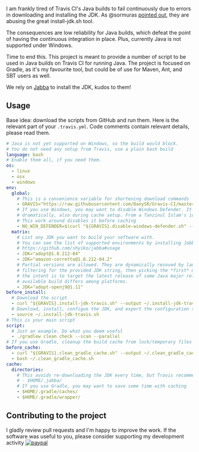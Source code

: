 I am frankly tired of Travis CI's Java builds to fail continuously due to errors in downloading and installing the JDK.
As @sormuras [pointed out](https://travis-ci.community/t/install-jdk-sh-failing-for-openjdk9-and-10/3998/19), they are abusing the great install-jdk.sh tool.

The consequences are low reliability for Java builds, which defeat the point of having the continuous integration in place. Plus, currently Java is not supported under Windows.

Time to end this.
This project is meant to provide a number of script to be used in Java builds on Travis CI for running Java.
The project is focused on Gradle, as it's my favourite tool, but could be of use for Maven, Ant, and SBT users as well.

We rely on [Jabba](https://github.com/shyiko/jabba) to install the JDK, kudos to them!

## Usage

Base idea: download the scripts from GitHub and run them.
Here is the relevant part of your `.travis.yml`.
Code comments contain relevant details, please read them.

```yaml
# Java is not yet supported on Windows, so the build would block.
# You do not need any setup from Travis, use a plain bash build
language: bash
# Enable them all, if you need them.
os:
  - linux
  - osx
  - windows
env:
  global:
    # This is a convenience variable for shortening download commands
    - GRAVIS="https://raw.githubusercontent.com/DanySK/Gravis-CI/master/"
    # If you use Windows, you may want to disable Windows Defender. It slows down the builds
    # dramatically, also during cache setup. From a Tanzinul Islam's idea: http://bit.ly/348VPYS,
    # This work around disables it before caching
    - NO_WIN_DEFENDER=$(curl "${GRAVIS}.disable-windows-defender.sh" --output .no-defender.sh && source .no-defender.sh)
  matrix:
    # List any JDK you want to build your software with.
    # You can see the list of supported environments by installing Jabba and using ls-remote:
    # https://github.com/shyiko/jabba#usage
    - JDK="adopt@1.8.212-04"
    - JDK="amazon-corretto@1.8.212-04.2"
    # Partial versions are allowed. They are dynamically resoved by launching jabba ls-remote,
    # filtering for the provided JDK string, then picking the *first* match. This is useful if
    # the intent is to target the latest release of some Java major release, or if the latest
    # available build differs among platforms.
    - JDK="adopt-openj9@1.11"
before_install:
  # Download the script
  - curl "${GRAVIS}.install-jdk-travis.sh" --output ~/.install-jdk-travis.sh
  # Download, install, configue the JDK, and export the configuration to the current shell
  - source ~/.install-jdk-travis.sh
# This is your main script
script:
  # Just an example. Do what you deem useful
  - ./gradlew clean check --scan --parallel
# If you use Gradle, cleanup the build cache from lock/temporary files
before_cache:
  - curl "${GRAVIS}.clean_gradle_cache.sh" --output ~/.clean_gradle_cache.sh
  - bash ~/.clean_gradle_cache.sh
cache:
  directories:
    # This avoids re-downloading the JDK every time, but Travis recommends not to do it
    # - $HOME/.jabba/
    # If you use Gradle, you may want to save some time with caching
    - $HOME/.gradle/caches/
    - $HOME/.gradle/wrapper/
```

## Contributing to the project

I gladly review pull requests and I'm happy to improve the work.
If the software was useful to you, please consider supporting my development activity
[![paypal](https://www.paypalobjects.com/en_US/i/btn/btn_donate_SM.gif)](https://www.paypal.com/cgi-bin/webscr?cmd=_donations&business=5P4DSZE5DV4H2&currency_code=EUR)
